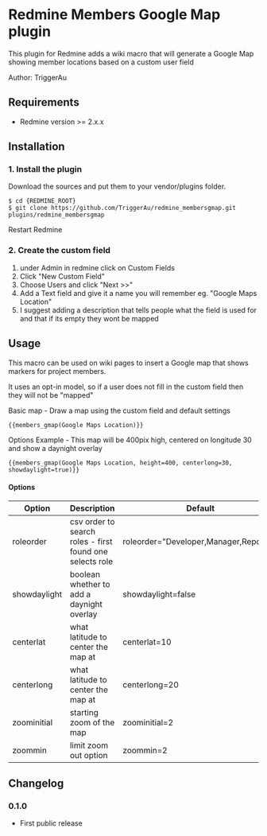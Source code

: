 Redmine Members Google Map plugin
================================= 

This plugin for Redmine adds a wiki macro that will generate a Google Map showing member locations based on a custom user field

Author: TriggerAu

## Requirements

* Redmine version >= 2.x.x

## Installation

### 1. Install the plugin

Download the sources and put them to your vendor/plugins folder.

    $ cd {REDMINE_ROOT}
    $ git clone https://github.com/TriggerAu/redmine_membersgmap.git plugins/redmine_membersgmap

Restart Redmine

### 2. Create the custom field

1. under Admin in redmine click on Custom Fields
2. Click "New Custom Field"
3. Choose Users and click "Next >>"
4. Add a Text field and give it a name you will remember eg. "Google Maps Location"
5. I suggest adding a description that tells people what the field is used for and that if its empty they wont be mapped

## Usage

This macro can be used on wiki pages to insert a Google map that shows markers for project members.

It uses an opt-in model, so if a user does not fill in the custom field then they will not be "mapped"

Basic map - Draw a map using the custom field and default settings 
```
{{members_gmap(Google Maps Location)}}
```

Options Example - This map will be 400pix high, centered on longitude 30 and show a daynight overlay
```
{{members_gmap(Google Maps Location, height=400, centerlong=30, showdaylight=true)}}
```

#### Options

|Option|Description|Default|
|--- | --- | ---|
|roleorder|csv order to search roles - first found one selects role|roleorder="Developer,Manager,Reporter"|
|showdaylight|boolean whether to add a daynight overlay|showdaylight=false| 
|centerlat|what latitude to center the map at|centerlat=10|
|centerlong|what latitude to center the map at|centerlong=20|
|zoominitial|starting zoom of the map|zoominitial=2|
|zoommin|limit zoom out option|zoommin=2|

## Changelog

### 0.1.0

- First public release
